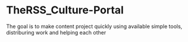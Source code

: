 # TheRSS_Culture-Portal
The goal is to make content project quickly using available simple tools, distriburing work and helping each other
